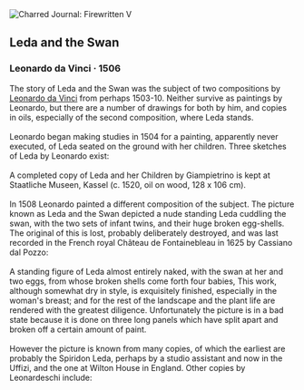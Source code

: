 <div class="artwork-of-the-day">
  <div class="container">
    <div class="img-wrapper">
      <img
        src="https://uploads6.wikiart.org/images/leonardo-da-vinci/leda-and-the-swan.jpg!Large.jpg"
        alt="Charred Journal: Firewritten V" />
    </div>
    <div class="artwork-detail">
      <div class="artwork-origin"> 
        <h2 class="artwork-name">Leda and the Swan</h2>
        <h3 class="artist">
          Leonardo da Vinci
                    ·  1506
        </h3>
      </div>
      <p class="description">
        <span class="artwork-description-text ng-binding" ng-bind-html="viewModel.ArtworkOfTheDay.Description | unsafe">The story of Leda and the Swan was the subject of two compositions by <a target="_blank" href="/en/leonardo-da-vinci">Leonardo da Vinci</a> from perhaps 1503-10. Neither survive as paintings by Leonardo, but there are a number of drawings for both by him, and copies in oils, especially of the second composition, where Leda stands.
<br>
<br>Leonardo began making studies in 1504 for a painting, apparently never executed, of Leda seated on the ground with her children. Three sketches of Leda by Leonardo exist:
<br>
<br>A completed copy of Leda and her Children by Giampietrino is kept at Staatliche Museen, Kassel (c.&nbsp;1520, oil on wood, 128 x 106&nbsp;cm).
<br>
<br>In 1508 Leonardo painted a different composition of the subject. The picture known as Leda and the Swan depicted a nude standing Leda cuddling the swan, with the two sets of infant twins, and their huge broken egg-shells. The original of this is lost, probably deliberately destroyed, and was last recorded in the French royal Château de Fontainebleau in 1625 by Cassiano dal Pozzo:
<br>
<br>A standing figure of Leda almost entirely naked, with the swan at her and two eggs, from whose broken shells come forth four babies, This work, although somewhat dry in style, is exquisitely finished, especially in the woman's breast; and for the rest of the landscape and the plant life are rendered with the greatest diligence. Unfortunately the picture is in a bad state because it is done on three long panels which have split apart and broken off a certain amount of paint.
<br>
<br>However the picture is known from many copies, of which the earliest are probably the Spiridon Leda, perhaps by a studio assistant and now in the Uffizi, and the one at Wilton House in England. Other copies by Leonardeschi include:</span>
                        <div class="text-shadow-container" ng-show="showShadow" style=""></div>
      </p>
    </div>
  </div>

</div>
